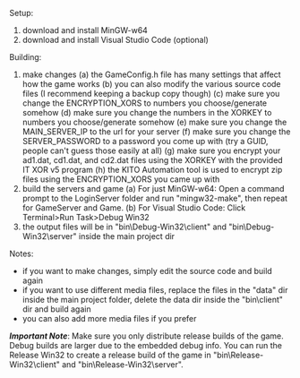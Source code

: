 Setup:
1. download and install MinGW-w64
2. download and install Visual Studio Code (optional)

Building:
1. make changes
    (a) the GameConfig.h file has many settings that affect how the game works
    (b) you can also modify the various source code files (I recommend keeping a backup copy though)
    (c) make sure you change the ENCRYPTION_XORS to numbers you choose/generate somehow
    (d) make sure you change the numbers in the XORKEY to numbers you choose/generate somehow
    (e) make sure you change the MAIN_SERVER_IP to the url for your server
    (f) make sure you change the SERVER_PASSWORD to a password you come up with (try a GUID, people can't
        guess those easily at all)
    (g) make sure you encrypt your ad1.dat, cd1.dat, and cd2.dat files using the XORKEY with the provided 
        IT XOR v5 program
    (h) the KITO Automation tool is used to encrypt zip files using the ENCRYPTION_XORS you came up with
2. build the servers and game
    (a) For just MinGW-w64: Open a command prompt to the LoginServer folder and run "mingw32-make", then repeat for GameServer and Game.
    (b) For Visual Studio Code: Click Terminal>Run Task>Debug Win32
6. the output files will be in "bin\Debug-Win32\client" and "bin\Debug-Win32\server" inside the main project dir

Notes:
* if you want to make changes, simply edit the source code and build again
* if you want to use different media files, replace the files in the "data" dir inside the main project folder, 
   delete the data dir inside the "bin\client" dir and build again
* you can also add more media files if you prefer

***Important Note***: Make sure you only distribute release builds of the game. Debug builds are larger due to the embedded debug info. You can run the Release Win32 to create a release build of the game in "bin\Release-Win32\client" and "bin\Release-Win32\server".

